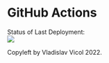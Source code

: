 # GitHub Actions


Status of Last Deployment:<br>
<img src="https://github.com/technologyy16/Indrivo_Devops_Homework/workflows/my-homework-indrivo/badge.svg?branch=master"><br>


Copyleft by Vladislav Vicol 2022.
